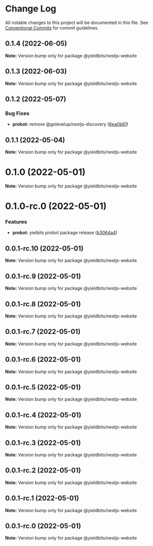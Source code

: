 # Change Log

All notable changes to this project will be documented in this file.
See [Conventional Commits](https://conventionalcommits.org) for commit guidelines.

## 0.1.4 (2022-06-05)

**Note:** Version bump only for package @yieldbits/nestjs-website





## 0.1.3 (2022-06-03)

**Note:** Version bump only for package @yieldbits/nestjs-website





## 0.1.2 (2022-05-07)


### Bug Fixes

* **probot:** remove @golevelup/nestjs-discovery ([6ea0b61](https://github.com/yieldbits/nestjs/commit/6ea0b61817b27bb5e19e26240e2452e9d7846826))





## 0.1.1 (2022-05-04)

**Note:** Version bump only for package @yieldbits/nestjs-website





# 0.1.0 (2022-05-01)

**Note:** Version bump only for package @yieldbits/nestjs-website





# 0.1.0-rc.0 (2022-05-01)


### Features

* **probot:** yielbits probot package release ([b3064a4](https://github.com/yieldbits/nestjs/commit/b3064a44d336177d8c226e7df3c357193b1de930))





## 0.0.1-rc.10 (2022-05-01)

**Note:** Version bump only for package @yieldbits/nestjs-website





## 0.0.1-rc.9 (2022-05-01)

**Note:** Version bump only for package @yieldbits/nestjs-website





## 0.0.1-rc.8 (2022-05-01)

**Note:** Version bump only for package @yieldbits/nestjs-website





## 0.0.1-rc.7 (2022-05-01)

**Note:** Version bump only for package @yieldbits/nestjs-website





## 0.0.1-rc.6 (2022-05-01)

**Note:** Version bump only for package @yieldbits/nestjs-website





## 0.0.1-rc.5 (2022-05-01)

**Note:** Version bump only for package @yieldbits/nestjs-website





## 0.0.1-rc.4 (2022-05-01)

**Note:** Version bump only for package @yieldbits/nestjs-website





## 0.0.1-rc.3 (2022-05-01)

**Note:** Version bump only for package @yieldbits/nestjs-website





## 0.0.1-rc.2 (2022-05-01)

**Note:** Version bump only for package @yieldbits/nestjs-website





## 0.0.1-rc.1 (2022-05-01)

**Note:** Version bump only for package @yieldbits/nestjs-website





## 0.0.1-rc.0 (2022-05-01)

**Note:** Version bump only for package @yieldbits/nestjs-website
